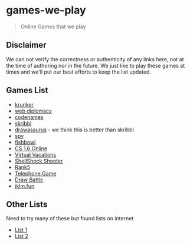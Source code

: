 # games-we-play

> Online Games that we play

## Disclaimer

We can not verify the correctness or authenticity of any links here, not at the time of authoring nor in the future. We just like to play these games at times and we'll put our best efforts to keep the list updated.

## Games List

- [krunker](https://krunker.io/)
- [web diplomacy](https://webdiplomacy.net/)
- [codenames](https://codenames.game/)
- [skribbl](https://skribbl.io/)
- [drawasaurus](https://www.drawasaurus.org/) - we think this is better than skribbl
- [spy](https://spy.uncoverparty.com/)
- [fishbowl](https://fishbowl-game.com/)
- [CS 1.6 Online](https://play-cs.com/)
- [Virtual Vacations](https://virtualvacation.us/maps)
- [ShellShock Shooter](https://shellshock.io/)
- [Rank5](https://rank5.io/)
- [Telephone Game](https://garticphone.com/)
- [Draw Battle](https://drawbattle.io/)
- [jklm.fun](https://jklm.fun/)

## Other Lists

Need to try many of these but found lists on internet

- [List 1](https://docs.google.com/document/d/10iOD7Wy_YU4NmkPU7ZH7YTrq11qJAANjZZ0PAotKhR8/edit)
- [List 2](https://docs.google.com/spreadsheets/d/1OESjJwnSVhYH84mrA9LH0hB7-rdjJK8KVa1vQKmBTGs/edit?gid=1643741816#gid=1643741816)
